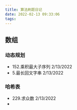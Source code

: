 ```yaml
---
title: 算法刷题日记
date: 2022-02-13 09:33:06
tags:
---
```

## 数组
### 动态规划
* 152.乘积最大子序列               2/13/2022
* 5.最长回文字串                   2/13/2022

### 哈希表
* 229.求众数 2/13/2022
* 
